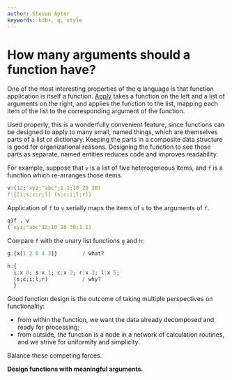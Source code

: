 ```yaml
---
author: Stevan Apter
keywords: kdb+, q, style
---
```


# How many arguments should a function have?



One of the most interesting properties of the q language is that function application is itself a function. [Apply](../ref/apply.md) takes a function on the left and a list of arguments on the right, and applies the function to the list, mapping each item of the list to the corresponding argument of the function. 

Used properly, this is a wonderfully convenient feature, since functions can be designed to apply to many small, named things, which are themselves parts of a list or dictionary. Keeping the parts in a composite data structure is good for organizational reasons. Designing the function to see those parts as separate, named entities reduces code and improves readability.

For example, suppose that `v` is a list of five heterogeneous items, and `f` is a function which re-arranges those items. 

```q
v:(12;`xyz;"abc";1.1;10 20 30)
f:{[i;s;c;r;l] (s;c;i;l;r)}
```

Application of `f` to `v` serially maps the items of `v` to the arguments of `f`. 

```q
q)f . v
(`xyz;"abc"12;10 20 30;1.1)
```

Compare `f` with the unary list functions `g` and `h`:

```q
g:{x[1 2 0 4 3]}        / what?

h:{
  i:x 0; s:x 1; c:x 2; r:x 3; l:x 5;
  (s;c;i;l;r)           / why?
  }
```

Good function design is the outcome of taking multiple perspectives on functionality: 

-   from within the function, we want the data already decomposed and ready for processing; 
-   from outside, the function is a node in a network of calculation routines, and we strive for uniformity and simplicity. 

Balance these competing forces. 

**Design functions with meaningful arguments.**
